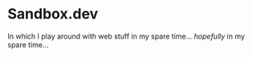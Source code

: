 # Sandbox.dev

In which I play around with web stuff in my spare time... *hopefully* in my spare time...